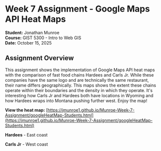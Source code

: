 # Week 7 Assignment - Google Maps API Heat Maps

**Student:** Jonathan Munroe  
**Course:** GIST 5300 - Intro to Web GIS  
**Date:** October 15, 2025  

## Assignment Overview

This assignment shows the implementation of Google Maps API heat maps with the comparison of fast food chains Hardees and Carls Jr. While these companies have the same logo and are technically the same restaurant, their name differs geographically. This maps shows the extent these chains operate within their boundaries and the density in which they operate. It's interesting how Carls Jr and Hardees both have locations in Wyoming and how Hardees wraps into Montana pushing further west. Enjoy the map!

**View the heat map:** [https://jmunroe1.github.io/Munroe-Week-7-Assignment/googleHeatMap-Students.html](https://jmunroe1.github.io/Munroe-Week-7-Assignment/googleHeatMap-Students.html)

**Hardees** - East coast

**Carls Jr** - West coast
